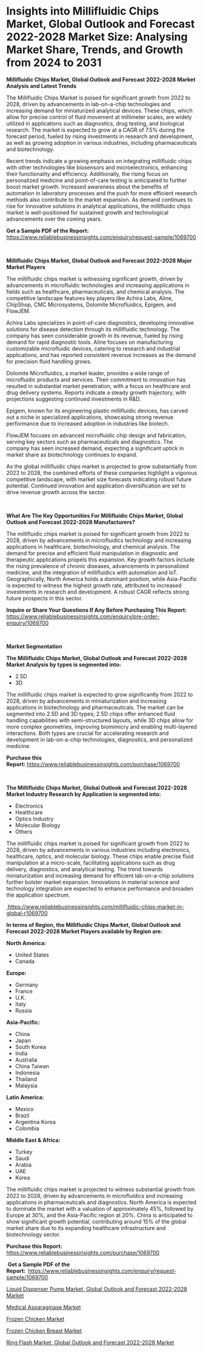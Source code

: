 <p><h1>Insights into Millifluidic Chips Market, Global Outlook and Forecast 2022-2028 Market Size: Analysing Market Share, Trends, and Growth from 2024 to 2031</h1></p><p><strong>Millifluidic Chips Market, Global Outlook and Forecast 2022-2028 Market Analysis and Latest Trends</strong></p>
<p><p>The Millifluidic Chips Market is poised for significant growth from 2022 to 2028, driven by advancements in lab-on-a-chip technologies and increasing demand for miniaturized analytical devices. These chips, which allow for precise control of fluid movement at millimeter scales, are widely utilized in applications such as diagnostics, drug testing, and biological research. The market is expected to grow at a CAGR of 7.5% during the forecast period, fueled by rising investments in research and development, as well as growing adoption in various industries, including pharmaceuticals and biotechnology.</p><p>Recent trends indicate a growing emphasis on integrating millifluidic chips with other technologies like biosensors and microelectronics, enhancing their functionality and efficiency. Additionally, the rising focus on personalized medicine and point-of-care testing is anticipated to further boost market growth. Increased awareness about the benefits of automation in laboratory processes and the push for more efficient research methods also contribute to the market expansion. As demand continues to rise for innovative solutions in analytical applications, the millifluidic chips market is well-positioned for sustained growth and technological advancements over the coming years.</p></p>
<p><strong>Get a Sample PDF of the Report:&nbsp;</strong> <a href="https://www.reliablebusinessinsights.com/enquiry/request-sample/1069700">https://www.reliablebusinessinsights.com/enquiry/request-sample/1069700</a></p>
<p>&nbsp;</p>
<p><strong>Millifluidic Chips Market, Global Outlook and Forecast 2022-2028 Major Market Players</strong></p>
<p><p>The millifluidic chips market is witnessing significant growth, driven by advancements in microfluidic technologies and increasing applications in fields such as healthcare, pharmaceuticals, and chemical analysis. The competitive landscape features key players like Achira Labs, Aline, ChipShop, CMC Microsystems, Dolomite Microfluidics, Epigem, and FlowJEM.</p><p>Achira Labs specializes in point-of-care diagnostics, developing innovative solutions for disease detection through its millifluidic technology. The company has seen considerable growth in its revenue, fueled by rising demand for rapid diagnostic tools. Aline focuses on manufacturing customizable microfluidic devices, catering to research and industrial applications, and has reported consistent revenue increases as the demand for precision fluid handling grows.</p><p>Dolomite Microfluidics, a market leader, provides a wide range of microfluidic products and services. Their commitment to innovation has resulted in substantial market penetration, with a focus on healthcare and drug delivery systems. Reports indicate a steady growth trajectory, with projections suggesting continued investments in R&D.</p><p>Epigem, known for its engineering plastic millifluidic devices, has carved out a niche in specialized applications, showcasing strong revenue performance due to increased adoption in industries like biotech. </p><p>FlowJEM focuses on advanced microfluidic chip design and fabrication, serving key sectors such as pharmaceuticals and diagnostics. The company has seen increased demand, expecting a significant uptick in market share as biotechnology continues to expand.</p><p>As the global millifluidic chips market is projected to grow substantially from 2022 to 2028, the combined efforts of these companies highlight a vigorous competitive landscape, with market size forecasts indicating robust future potential. Continued innovation and application diversification are set to drive revenue growth across the sector.</p></p>
<p>&nbsp;</p>
<p><strong>What Are The Key Opportunities For Millifluidic Chips Market, Global Outlook and Forecast 2022-2028 Manufacturers?</strong></p>
<p><p>The millifluidic chips market is poised for significant growth from 2022 to 2028, driven by advancements in microfluidics technology and increasing applications in healthcare, biotechnology, and chemical analysis. The demand for precise and efficient fluid manipulation in diagnostic and therapeutic applications propels this expansion. Key growth factors include the rising prevalence of chronic diseases, advancements in personalized medicine, and the integration of millifluidics with automation and IoT. Geographically, North America holds a dominant position, while Asia-Pacific is expected to witness the highest growth rate, attributed to increased investments in research and development. A robust CAGR reflects strong future prospects in this sector.</p></p>
<p><strong>Inquire or Share Your Questions If Any Before Purchasing This Report:</strong> <a href="https://www.reliablebusinessinsights.com/enquiry/pre-order-enquiry/1069700">https://www.reliablebusinessinsights.com/enquiry/pre-order-enquiry/1069700</a></p>
<p>&nbsp;</p>
<p><strong>Market Segmentation</strong></p>
<p><strong>The Millifluidic Chips Market, Global Outlook and Forecast 2022-2028 Market Analysis by types is segmented into:</strong></p>
<p><ul><li>2.5D</li><li>3D</li></ul></p>
<p><p>The millifluidic chips market is expected to grow significantly from 2022 to 2028, driven by advancements in miniaturization and increasing applications in biotechnology and pharmaceuticals. The market can be segmented into 2.5D and 3D types; 2.5D chips offer enhanced fluid handling capabilities with semi-structured layouts, while 3D chips allow for more complex geometries, improving biomimicry and enabling multi-layered interactions. Both types are crucial for accelerating research and development in lab-on-a-chip technologies, diagnostics, and personalized medicine.</p></p>
<p><strong>Purchase this Report:&nbsp;</strong><a href="https://www.reliablebusinessinsights.com/purchase/1069700">https://www.reliablebusinessinsights.com/purchase/1069700</a></p>
<p>&nbsp;</p>
<p><strong>The Millifluidic Chips Market, Global Outlook and Forecast 2022-2028 Market Industry Research by Application is segmented into:</strong></p>
<p><ul><li>Electronics</li><li>Healthcare</li><li>Optics Industry</li><li>Molecular Biology</li><li>Others</li></ul></p>
<p><p>The millifluidic chips market is poised for significant growth from 2022 to 2028, driven by advancements in various industries including electronics, healthcare, optics, and molecular biology. These chips enable precise fluid manipulation at a micro-scale, facilitating applications such as drug delivery, diagnostics, and analytical testing. The trend towards miniaturization and increasing demand for efficient lab-on-a-chip solutions further bolster market expansion. Innovations in material science and technology integration are expected to enhance performance and broaden the application spectrum.</p></p>
<p><a href="https://www.reliablebusinessinsights.com/millifluidic-chips-market-in-global-r1069700">&nbsp;https://www.reliablebusinessinsights.com/millifluidic-chips-market-in-global-r1069700</a></p>
<p><strong>In terms of Region, the Millifluidic Chips Market, Global Outlook and Forecast 2022-2028 Market Players available by Region are:</strong></p>
<p>
    <p> <strong> North America: </strong>
        <ul>
            <li>United States</li>
            <li>Canada</li>
        </ul>
        </p> 
    <p> <strong> Europe: </strong>
        <ul>
            <li>Germany</li>
            <li>France</li>
            <li>U.K.</li>
            <li>Italy</li>
            <li>Russia</li>
        </ul>
        </p> 
    <p> <strong> Asia-Pacific: </strong>
        <ul>
            <li>China</li>
            <li>Japan</li>
            <li>South Korea</li>
            <li>India</li>
            <li>Australia</li>
            <li>China Taiwan</li>
            <li>Indonesia</li>
            <li>Thailand</li>
            <li>Malaysia</li>
        </ul>
        </p> 
    <p> <strong> Latin America: </strong>
        <ul>
            <li>Mexico</li>
            <li>Brazil</li>
            <li>Argentina Korea</li>
            <li>Colombia</li>
        </ul>
        </p> 
    <p> <strong> Middle East & Africa: </strong>
        <ul>
            <li>Turkey</li>
            <li>Saudi</li>
            <li>Arabia</li>
            <li>UAE</li>
            <li>Korea</li>
        </ul>
    </p>
    </p>
<p><p>The millifluidic chips market is projected to witness substantial growth from 2022 to 2028, driven by advancements in microfluidics and increasing applications in pharmaceuticals and diagnostics. North America is expected to dominate the market with a valuation of approximately 45%, followed by Europe at 30%, and the Asia-Pacific region at 20%. China is anticipated to show significant growth potential, contributing around 15% of the global market share due to its expanding healthcare infrastructure and biotechnology sector.</p></p>
<p><strong>Purchase this Report: </strong><a href="https://www.reliablebusinessinsights.com/purchase/1069700">https://www.reliablebusinessinsights.com/purchase/1069700</a></p>
<p>&nbsp;<strong>Get a Sample PDF of the Report:&nbsp;&nbsp;</strong><a href="https://www.reliablebusinessinsights.com/enquiry/request-sample/1069700">https://www.reliablebusinessinsights.com/enquiry/request-sample/1069700</a></p>
<p><strong></strong></p>
<p><p><a href="https://github.com/mauripalmi/Market-Research-Report-List-5/blob/main/liquid-dispenser-pump-market-global-outlook-and-forecast-2022-2028-market.md">Liquid Dispenser Pump Market, Global Outlook and Forecast 2022-2028 Market</a></p><p><a href="https://issuu.com/reportprime-2/docs/medical-asparaginase-market-size-20_469c0d90adc150">Medical Asparaginase Market</a></p><p><a href="https://www.linkedin.com/pulse/global-frozen-chicken-market-size-expected-reach-cagr-127-ici0f?trackingId=JDA2oqQrTQ6q%2Bt8QyqFaaA%3D%3D">Frozen Chicken Market</a></p><p><a href="https://www.linkedin.com/pulse/frozen-chicken-breast-market-size-share-trends-analysis-heb1c?trackingId=7RlrkjY5Sr2LZ0cYxcpe1w%3D%3D">Frozen Chicken Breast Market</a></p><p><a href="https://github.com/nicoletavirag/Market-Research-Report-List-5/blob/main/ring-flash-market-global-outlook-and-forecast-2022-2028-market.md">Ring Flash Market, Global Outlook and Forecast 2022-2028 Market</a></p></p>